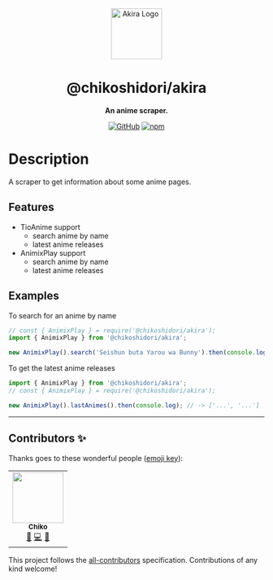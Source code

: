 <div align="center">

<img src="https://cdn.discordapp.com/attachments/780148374514827325/939085428982693898/idk3.jpg" heigh="100px" width="100px" alt="Akira Logo">

# @chikoshidori/akira

**An anime scraper.**

[![GitHub](https://img.shields.io/github/license/chikoshidori/akira)](https://github.com/chikoshidori/akira/blob/main/LICENSE.md)
[![npm](https://img.shields.io/npm/v/@chikoshidori/akira?color=crimson&logo=npm&style=flat-square)](https://www.npmjs.com/package/@chikoshidori/akira)

</div>

# Description

A scraper to get information about some anime pages.

## Features

-   TioAnime support
    -   search anime by name
    -   latest anime releases
-   AnimixPlay support
    -   search anime by name
    -   latest anime releases

## Examples

To search for an anime by name

```ts
// const { AnimixPlay } = require('@chikoshidori/akira');
import { AnimixPlay } from '@chikoshidori/akira';

new AnimixPlay().search('Seishun buta Yarou wa Bunny').then(console.log); // -> ['...', '...']
```

To get the latest anime releases

```ts
import { AnimixPlay } from '@chikoshidori/akira';
// const { AnimixPlay } = require('@chikoshidori/akira');

new AnimixPlay().lastAnimes().then(console.log); // -> ['...', '...']
```

---

## Contributors ✨

Thanks goes to these wonderful people ([emoji key](https://allcontributors.org/docs/en/emoji-key)):

<!-- ALL-CONTRIBUTORS-LIST:START - Do not remove or modify this section -->
<!-- prettier-ignore-start -->
<!-- markdownlint-disable -->
<table>
  <tr>
    <td align="center"><a href="http://chikum.me"><img src="https://avatars.githubusercontent.com/u/53100578?v=4?s=100" width="100px;" alt=""/><br /><sub><b>Chiko</b></sub></a><br /><a href="https://github.com/ChikoShidori/akira/issues?q=author%3AChikoShidori" title="Bug reports">🐛</a> <a href="https://github.com/ChikoShidori/akira/commits?author=ChikoShidori" title="Code">💻</a> <a href="#maintenance-ChikoShidori" title="Maintenance">🚧</a></td>
  </tr>
</table>

<!-- markdownlint-restore -->
<!-- prettier-ignore-end -->

<!-- ALL-CONTRIBUTORS-LIST:END -->

This project follows the [all-contributors](https://github.com/all-contributors/all-contributors) specification. Contributions of any kind welcome!
